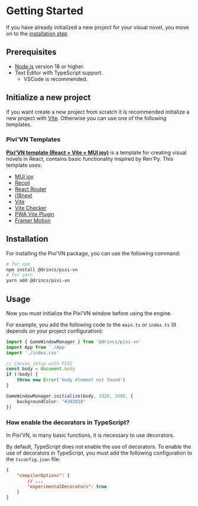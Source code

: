 # Getting Started

If you have already initialized a new project for your visual novel, you move on to the [installation step](#installation)

## Prerequisites

* [Node.js](https://nodejs.org/) version 18 or higher.
* Text Editor with TypeScript support.
  * VSCode is recommended.

## Initialize a new project

If you want create a new project from scratch it is recommended initialize a new project with [Vite](https://vitejs.dev/). Otherwise you can use one of the following templates.

### Pivi'VN Templates

**[Pixi’VN template (React + Vite + MUI joy)](https://github.com/DRincs-Productions/pixi-vn-react-template)** is a template for creating visual novels in React, contains basic functionality inspired by Ren'Py. This template uses:

* [MUI joy](https://mui.com/joy-ui/getting-started/)
* [Recoil](https://recoiljs.org/)
* [React Router](https://reactrouter.com/)
* [i18next](https://www.i18next.com/)
* [Vite](https://vitejs.dev/)
* [Vite Checker](https://vite-plugin-checker.netlify.app/)
* [PWA Vite Plugin](https://vite-pwa-org.netlify.app/)
* [Framer Motion](https://www.framer.com/motion/)

## Installation

For installing the Pixi’VN package, you can use the following command:

```bash
# for npm
npm install @drincs/pixi-vn
# for yarn
yarn add @drincs/pixi-vn
```

## Usage

Now you must initialize the Pixi’VN window before using the engine.

For example, you add the following code to the `main.ts` or `index.ts` (It depends on your project configuration):

```typescript
import { GameWindowManager } from '@drincs/pixi-vn'
import App from './App'
import './index.css'

// Canvas setup with PIXI
const body = document.body
if (!body) {
    throw new Error('body element not found')
}

GameWindowManager.initialize(body, 1920, 1080, {
    backgroundColor: "#303030"
})
```

### How enable the decorators in TypeScript?

In Pixi’VN, in many basic functions, it is necessary to use decorators.

By default, TypeScript does not enable the use of decorators. To enable the use of decorators in TypeScript, you must add the following configuration to the `tsconfig.json` file:

```json
{
    "compilerOptions": {
        // ...
        "experimentalDecorators": true
    }
}
```
